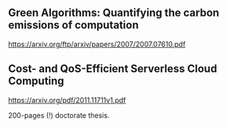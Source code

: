 

## Green Algorithms: Quantifying the carbon emissions of computation

https://arxiv.org/ftp/arxiv/papers/2007/2007.07610.pdf

## Cost- and QoS-Efficient Serverless Cloud Computing

https://arxiv.org/pdf/2011.11711v1.pdf

200-pages (!) doctorate thesis.